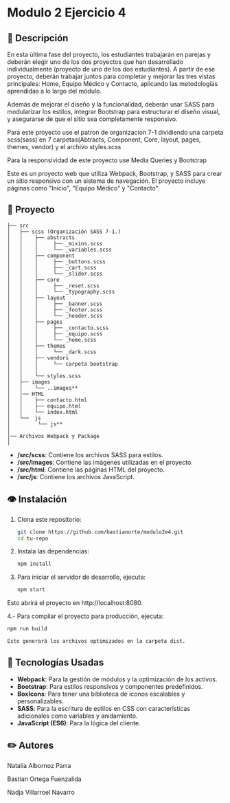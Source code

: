 # Modulo 2 Ejercicio 4 


## 📖 Descripción
En esta última fase del proyecto, los estudiantes trabajarán en parejas y deberán elegir uno
de los dos proyectos que han desarrollado individualmente (proyecto de uno de los dos
estudiantes). A partir de ese proyecto, deberán trabajar juntos para completar y mejorar las tres
vistas principales: Home, Equipo Médico y Contacto, aplicando las metodologías aprendidas
a lo largo del módulo.

Además de mejorar el diseño y la funcionalidad, deberán usar SASS para modularizar los
estilos, integrar Bootstrap para estructurar el diseño visual, y asegurarse de que el sitio sea
completamente responsivo.

Para este proyecto use el patron de organizacion 7-1 dividiendo una carpeta scss(sass) en 7 carpetas(Abtracts, Component, Core, layout, pages, themes, vendor) y el archivo styles.scss

Para la responsividad de este proyecto use Media Queries y Bootstrap

Este es un proyecto web que utiliza Webpack, Bootstrap, y SASS para crear un sitio responsivo con un sistema de navegación. El proyecto incluye páginas como "Inicio", "Equipo Médico" y "Contacto".

## 📁 Proyecto 
```
├── src     
│   ├── scss (Organización SASS 7-1.)
│   │    ├── abstracts
│   │    │     ├── _mixins.scss
│   │    │     └── _variables.scss
│   │    ├── component
│   │    │     ├── _buttons.scss
│   │    │     ├── _cart.scss
│   │    │     └── _slider.scss
│   │    ├── core
│   │    │     ├── _reset.scss
│   │    │     └── _typography.scss
│   │    ├── layout
│   │    │     ├── _banner.scss
│   │    │     ├── _footer.scss
│   │    │     └── _header.scss
│   │    ├── pages
│   │    │     ├── _contacto.scss
│   │    │     ├── _equipo.scss
│   │    │     └── _home.scss
│   │    ├── themes
│   │    │     └── _dark.scss
│   │    ├── vendors
│   │    │     └── carpeta bootstrap
│   │    │      
│   │    └── styles.scss
│   ├── images
│   │    └── ..images**
│   │── HTML
│   │    ├── contacto.html  
│   │    ├── equipo.html 
│   │    └── index.html 
│   └──  js    
│         └── js**       
│
│── Archivos Webpack y Package
│                
```

- **/src/scss**: Contiene los archivos SASS para estilos.
- **/src/images**: Contiene las imágenes utilizadas en el proyecto.
- **/src/html**: Contiene las páginas HTML del proyecto.
- **/src/js**: Contiene los archivos JavaScript.



## 👁️ Instalación

1. Clona este repositorio:
   ```bash
   git clone https://github.com/bastianorte/modulo2e4.git
   cd tu-repo

2. Instala las dependencias:
   ```bash
   npm install
3. Para iniciar el servidor de desarrollo, ejecuta:
   ```bash
   npm start

Esto abrirá el proyecto en http://localhost:8080.

4.- Para compilar el proyecto para producción, ejecuta:
   ```bash
   npm run build

Esto generará los archivos optimizados en la carpeta dist.

```
## 🔧 Tecnologías Usadas

- **Webpack**: Para la gestión de módulos y la optimización de los activos.
- **Bootstrap**: Para estilos responsivos y componentes predefinidos.
- **BoxIcons**: Para tener una biblioteca de íconos escalables y personalizables.
- **SASS**: Para la escritura de estilos en CSS con características adicionales como variables y anidamiento.
- **JavaScript (ES6)**: Para la lógica del cliente.

## :pencil2: Autores

Natalia Albornoz Parra

Bastian Ortega Fuenzalida

Nadja Villarroel Navarro


